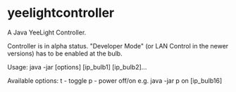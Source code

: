 # yeelightcontroller
A Java YeeLight Controller.

Controller is in alpha status. "Developer Mode" (or LAN Control in the newer versions) has to be enabled at the bulb.

Usage:
java -jar [options] [ip_bulb1] [ip_bulb2]...

Available options:
t - toggle
p - power	off/on e.g. java -jar p on [ip_bulb16]